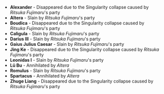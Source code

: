 - **Alexander** - Disappeared due to the Singularity collapse caused by _Ritsuka Fujimaru_'s party
- **Altera** - Slain by _Ritsuka Fujimaru_'s party
- **Boudica** - Disappeared due to the Singularity collapse caused by _Ritsuka Fujimaru_'s party
- **Caligula** - Slain by _Ritsuka Fujimaru_'s party
- **Darius III** - Slain by _Ritsuka Fujimaru_'s party
- **Gaius Julius Caesar** - Slain by _Ritsuka Fujimaru_'s party
- **Jing Ke** - Disappeared due to the Singularity collapse caused by _Ritsuka Fujimaru_'s party
- **Leonidas I** - Slain by _Ritsuka Fujimaru_'s party
- **Lü Bu** - Annihilated by _Altera_
- **Romulus** - Slain by _Ritsuka Fujimaru_'s party
- **Spartacus** - Annihilated by _Altera_
- **Zhuge Liang** - Disappeared due to the Singularity collapse caused by _Ritsuka Fujimaru_'s party